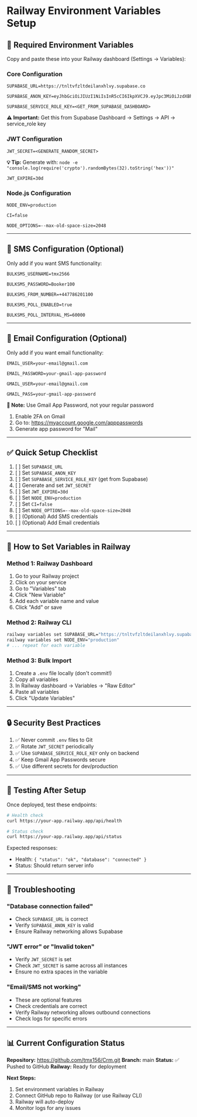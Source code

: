 # Railway Environment Variables Setup

## 🔧 Required Environment Variables

Copy and paste these into your Railway dashboard (Settings → Variables):

### Core Configuration

```
SUPABASE_URL=https://tnltvfzltdeilanxhlvy.supabase.co
```

```
SUPABASE_ANON_KEY=eyJhbGciOiJIUzI1NiIsInR5cCI6IkpXVCJ9.eyJpc3MiOiJzdXBhYmFzZSIsInJlZiI6InRubHR2ZnpsdGRlaWxhbnhobHZ5Iiwicm9sZSI6ImFub24iLCJpYXQiOjE3NTcxOTk4MzUsImV4cCI6MjA3Mjc3NTgzNX0.T_HaALQeSiCjLkpVuwQZUFnJbuSyRy2wf2kWiqJ99Lc
```

```
SUPABASE_SERVICE_ROLE_KEY=<GET_FROM_SUPABASE_DASHBOARD>
```
**⚠️ Important:** Get this from Supabase Dashboard → Settings → API → service_role key

### JWT Configuration

```
JWT_SECRET=<GENERATE_RANDOM_SECRET>
```
**💡 Tip:** Generate with: `node -e "console.log(require('crypto').randomBytes(32).toString('hex'))"`

```
JWT_EXPIRE=30d
```

### Node.js Configuration

```
NODE_ENV=production
```

```
CI=false
```

```
NODE_OPTIONS=--max-old-space-size=2048
```

---

## 📱 SMS Configuration (Optional)

Only add if you want SMS functionality:

```
BULKSMS_USERNAME=tmx2566
```

```
BULKSMS_PASSWORD=Booker100
```

```
BULKSMS_FROM_NUMBER=+447786201100
```

```
BULKSMS_POLL_ENABLED=true
```

```
BULKSMS_POLL_INTERVAL_MS=60000
```

---

## 📧 Email Configuration (Optional)

Only add if you want email functionality:

```
EMAIL_USER=your-email@gmail.com
```

```
EMAIL_PASSWORD=your-gmail-app-password
```

```
GMAIL_USER=your-email@gmail.com
```

```
GMAIL_PASS=your-gmail-app-password
```

**📌 Note:** Use Gmail App Password, not your regular password
1. Enable 2FA on Gmail
2. Go to: https://myaccount.google.com/apppasswords
3. Generate app password for "Mail"

---

## ✅ Quick Setup Checklist

1. [ ] Set `SUPABASE_URL`
2. [ ] Set `SUPABASE_ANON_KEY`
3. [ ] Set `SUPABASE_SERVICE_ROLE_KEY` (get from Supabase)
4. [ ] Generate and set `JWT_SECRET`
5. [ ] Set `JWT_EXPIRE=30d`
6. [ ] Set `NODE_ENV=production`
7. [ ] Set `CI=false`
8. [ ] Set `NODE_OPTIONS=--max-old-space-size=2048`
9. [ ] (Optional) Add SMS credentials
10. [ ] (Optional) Add Email credentials

---

## 🚀 How to Set Variables in Railway

### Method 1: Railway Dashboard
1. Go to your Railway project
2. Click on your service
3. Go to "Variables" tab
4. Click "New Variable"
5. Add each variable name and value
6. Click "Add" or save

### Method 2: Railway CLI
```bash
railway variables set SUPABASE_URL="https://tnltvfzltdeilanxhlvy.supabase.co"
railway variables set NODE_ENV="production"
# ... repeat for each variable
```

### Method 3: Bulk Import
1. Create a `.env` file locally (don't commit!)
2. Copy all variables
3. In Railway dashboard → Variables → "Raw Editor"
4. Paste all variables
5. Click "Update Variables"

---

## 🔒 Security Best Practices

1. ✅ Never commit `.env` files to Git
2. ✅ Rotate `JWT_SECRET` periodically
3. ✅ Use `SUPABASE_SERVICE_ROLE_KEY` only on backend
4. ✅ Keep Gmail App Passwords secure
5. ✅ Use different secrets for dev/production

---

## 🧪 Testing After Setup

Once deployed, test these endpoints:

```bash
# Health check
curl https://your-app.railway.app/api/health

# Status check
curl https://your-app.railway.app/api/status
```

Expected responses:
- Health: `{ "status": "ok", "database": "connected" }`
- Status: Should return server info

---

## 🐛 Troubleshooting

### "Database connection failed"
- Check `SUPABASE_URL` is correct
- Verify `SUPABASE_ANON_KEY` is valid
- Ensure Railway networking allows Supabase

### "JWT error" or "Invalid token"
- Verify `JWT_SECRET` is set
- Check `JWT_SECRET` is same across all instances
- Ensure no extra spaces in the variable

### "Email/SMS not working"
- These are optional features
- Check credentials are correct
- Verify Railway networking allows outbound connections
- Check logs for specific errors

---

## 📊 Current Configuration Status

**Repository:** https://github.com/tmx156/Crm.git
**Branch:** main
**Status:** ✅ Pushed to GitHub
**Railway:** Ready for deployment

**Next Steps:**
1. Set environment variables in Railway
2. Connect GitHub repo to Railway (or use Railway CLI)
3. Railway will auto-deploy
4. Monitor logs for any issues

